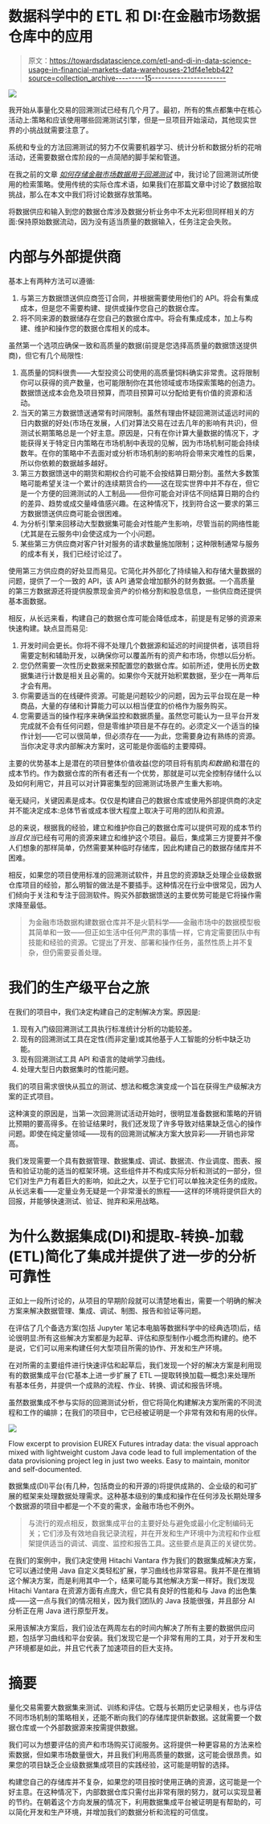 # 数据科学中的 ETL 和 DI:在金融市场数据仓库中的应用

> 原文：<https://towardsdatascience.com/etl-and-di-in-data-science-usage-in-financial-markets-data-warehouses-21df4e1ebb42?source=collection_archive---------15----------------------->

![](img/9798fe513e38831708a903e795e95ad8.png)

我开始从事量化交易的回溯测试已经有几个月了。最初，所有的焦点都集中在核心活动上:策略和应该使用哪些回溯测试引擎，但是一旦项目开始滚动，其他现实世界的小挑战就需要注意了。

系统和专业的方法回溯测试的努力不仅需要机器学习、统计分析和数据分析的花哨活动，还需要数据仓库阶段的一点简陋的脚手架和管道。

在我之前的文章 [*如何存储金融市场数据用于回溯测试*](/how-to-store-financial-market-data-for-backtesting-84b95fc016fc) 中，我讨论了回溯测试所使用的检索策略。使用传统的实际仓库术语，如果我们在那篇文章中讨论了数据拾取挑战，那么在本文中我们将讨论数据存放策略。

将数据供应和输入到您的数据仓库涉及数据分析业务中不太光彩但同样相关的方面:保持原始数据流动，因为没有适当质量的数据输入，任务注定会失败。

# 内部与外部提供商

基本上有两种方法可以遵循:

1.  与第三方数据馈送供应商签订合同，并根据需要使用他们的 API。将会有集成成本，但是您不需要构建、提供或操作您自己的数据仓库。
2.  将不同来源的数据储存在您自己的数据仓库中。将会有集成成本，加上与构建、维护和操作您的数据仓库相关的成本。

虽然第一个选项应确保一致和高质量的数据(前提是您选择高质量的数据馈送提供商)，但它有几个局限性:

1.  高质量的饲料很贵——大型投资公司使用的高质量饲料确实非常贵。这将限制你可以获得的资产数量，也可能限制你在其他领域或市场探索策略的创造力。数据馈送成本会危及项目预算，而项目预算可以分配给更有价值的资源和活动。
2.  当天的第三方数据馈送通常有时间限制。虽然有理由怀疑回溯测试遥远时间的日内数据的好处(市场在发展，人们对算法交易在过去几年的影响有共识)，但测试长期策略总是一个好主意。原因是，只有在你计算大量数据的情况下，才能获得关于特定日内策略在市场机制中表现的见解，因为市场机制可能会持续数年。在你的策略中不去面对或分析市场机制的影响将会带来灾难性的后果，所以你依赖的数据越多越好。
3.  第三方数据馈送中的期货和期权合约可能不会按结算日期分割。虽然大多数策略可能希望关注一个累计的连续期货合约——这在现实世界中并不存在，但它是一个方便的回溯测试的人工制品——但你可能会对评估不同结算日期的合约的差异、趋势或成交量峰值感兴趣。在这种情况下，找到符合这一要求的第三方数据馈送供应商可能会很困难。
4.  为分析引擎来回移动大型数据集可能会对性能产生影响，尽管当前的网络性能(尤其是在云服务中)会使这成为一个小问题。
5.  某些第三方供应商对客户针对服务的请求数量施加限制；这种限制通常与服务的成本有关，我们已经讨论过了。

使用第三方供应商的好处显而易见。它简化并外部化了持续输入和存储大量数据的问题，提供了一个一致的 API，该 API 通常会增加额外的财务数据。一个高质量的第三方数据源还将提供股票现金资产的价格分割和股息信息，一些供应商还提供基本面数据。

相反，从长远来看，构建自己的数据仓库可能会降低成本，前提是有足够的资源来快速构建。缺点显而易见:

1.  开发时间会更长。你将不得不处理几个数据源和延迟的时间提供者，该项目将需要定制和辅助开发，以确保你可以覆盖所有的资产和市场，你想以后分析。
2.  您仍然需要一次性历史数据来预配置您的数据仓库。如前所述，使用长历史数据集进行计数是相关且必需的。如果你今天就开始积累数据，至少在一两年后才会有用。
3.  你需要适当的在线硬件资源。可能是问题较少的问题，因为云平台现在是一种商品，大量的存储和计算能力可以以相当便宜的价格作为服务购买。
4.  您需要适当的操作程序来确保监控和数据质量。虽然您可能认为一旦平台开发完成就不会有任何问题，但是零维护项目是不存在的。必须定义一个适当的操作计划——它可以很简单，但必须存在——为此，您需要身边有熟练的资源。当你决定寻求内部解决方案时，这可能是你面临的主要障碍。

主要的优势基本上是潜在的项目整体价值收益(您的项目将有肌肉*和数据*)和潜在的成本节约。作为数据仓库的所有者还有一个优势，那就是可以完全控制存储什么以及如何利用它，并且可以对计算密集型的回溯测试场景产生重大影响。

毫无疑问，关键因素是成本。仅仅是构建自己的数据仓库或使用外部提供商的决定并不能决定成本:总体节省或成本很大程度上取决于可用的团队和资源。

总的来说，根据我的经验，建立和维护你自己的数据仓库可以提供可观的成本节约*当且仅当*已经有可用的资源来建立和维护这个项目。最后，集成第三方提要并不像人们想象的那样简单，仍然需要某种临时存储库，因此构建自己的数据存储库并不困难。

相反，如果您的项目使用标准的回溯测试软件，并且您的资源缺乏处理企业级数据仓库项目的经验，那么明智的做法是不要插手。这种情况在行业中很常见，因为人们倾向于关注和专注于回测软件。购买外部数据馈送的主要优势可能是它将操作需求降至最低。

> 为金融市场数据构建数据仓库并不是火箭科学——金融市场中的数据模型极其简单和一致——但正如生活中任何严肃的事情一样，它肯定需要团队中有技能和经验的资源。它提出了开发、部署和操作任务，虽然性质上并不复杂，但仍需要妥善处理。

# 我们的生产级平台之旅

在我们的项目中，我们决定构建自己的定制解决方案。原因是:

1.  现有入门级回溯测试工具执行标准统计分析的功能较差。
2.  现有的回溯测试工具在定性(而非定量)或其他基于人工智能的分析中缺乏功能。
3.  现有回溯测试工具 API 和语言的陡峭学习曲线。
4.  处理大型日内数据集时的性能问题。

我们的项目需求很快从孤立的测试、想法和概念演变成一个旨在获得生产级解决方案的正式项目。

这种演变的原因是，当第一次回溯测试活动开始时，很明显准备数据和策略的开销比预期的要高得多。在验证结果时，我们还发现了许多导致对结果缺乏信心的操作问题。即使在纯定量领域——现有的回溯测试解决方案大放异彩——开销也非常高。

我们发现需要一个具有数据管理、数据集成、调试、数据流、作业调度、图表、报告和验证功能的适当的框架环境。这些组件并不构成实际分析和测试的一部分，但它们对生产力有着巨大的影响，如此之大，以至于它们可以单独决定任务的成败。从长远来看——定量业务无疑是一个非常漫长的旅程——这样的环境将提供巨大的回报，并能够快速测试、验证、抛弃和采用战略。

# 为什么数据集成(DI)和提取-转换-加载(ETL)简化了集成并提供了进一步的分析可靠性

正如上一段所讨论的，从项目的早期阶段就可以清楚地看出，需要一个明确的解决方案来解决数据管理、集成、调试、制图、报告和验证等问题。

在评估了几个备选方案(包括 Jupyter 笔记本电脑等数据科学中的经典选项)后，结论很明显:所有这些解决方案都是为起草、评估和原型制作小概念而构建的。绝不是说，它们可以用来构建任何大型项目所需的协作、开发和生产环境。

在对所需的主要组件进行快速评估和起草后，我们发现一个好的解决方案是利用现有的数据集成平台(它基本上进一步扩展了 ETL —提取转换加载—概念)来处理所有基本任务，并提供一个成熟的流程、作业、转换、调试和报告环境。

虽然数据集成不参与实际的回溯测试分析，但它将简化构建解决方案所需的不同流程和工作的编排；在我们的项目中，它已经被证明是一个非常有效和有用的伙伴。

![](img/e20e34f6acc89a80fbec27edce854af8.png)

Flow excerpt to provision EUREX Futures intraday data: the visual approach mixed with lightweight custom Java code lead to full implementation of the data provisioning project leg in just two weeks. Easy to maintain, monitor and self-documented.

数据集成(DI)平台(有几种，包括商业的和开源的)将提供成熟的、企业级的和可扩展的框架来处理数据处理需求。这种基本级别的集成和操作在任何涉及长期处理多个数据源的项目中都是一个不变的需求，金融市场也不例外。

> 与流行的观点相反，数据集成平台的主要好处与避免或最小化定制编码无关；它们涉及有效地自我记录流程，并在开发和生产环境中为流程和作业框架提供适当的调试、调度、监控和报告工具。这些要点是真正的关键优势。

在我们的案例中，我们决定使用 Hitachi Vantara 作为我们的数据集成解决方案，它可以通过使用 Java 自定义类轻松扩展，学习曲线也非常容易。我并不是在推销这个解决方案，而是利用其中一个，结果可能与其他解决方案一样好。我们发现 Hitachi Vantara 在资源方面有点庞大，但它具有良好的性能和与 Java 的出色集成——这一点与我们的情况相关，因为我们团队的 Java 技能很强，并且部分 AI 分析正在用 Java 进行原型开发。

采用该解决方案后，我们设法在两周左右的时间内解决了所有主要的数据供应问题，包括学习曲线和平台安装。我们发现它是一个非常有用的工具，对于开发和生产环境都是如此，并且它代表了加速项目的巨大支持。

# 摘要

量化交易需要大数据集来测试、训练和评估。它既与长期历史记录相关，也与评估不同市场机制的策略相关，还能不断向我们的存储库提供新数据。这就需要一个数据仓库或一个外部数据源来按需提供数据。

我们可以为想要评估的资产和市场购买订阅服务。这将提供一种更容易的方法来检索数据，但如果市场数量很大，并且我们利用高质量的数据，这可能会很昂贵。如果您的项目缺乏企业级数据集成项目的实践经验，这可能是明智的选择。

构建您自己的存储库并不复杂，如果您的项目按时使用正确的资源，这可能是一个好主意。在这种情况下，内部数据仓库只需付出非常有限的努力，就可以实现显著的节约。在朝着这个方向发展的情况下，利用数据集成平台被证明是有帮助的，可以简化开发和生产环境，并增加我们的数据分析和流程的可信度。